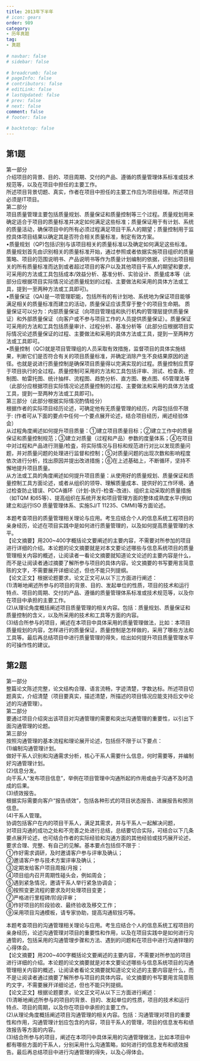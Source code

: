 ```yaml
---  
title: 2013年下半年  
# icon: gears  
order: 989  
category:  
- 历年真题  
tag:  
- 真题  
  
# navbar: false  
# sidebar: false  
  
# breadcrumb: false  
# pageInfo: false  
# contributors: false  
# editLink: false  
# lastUpdated: false  
# prev: false  
# next: false  
comment: false  
# footer: false  
  
# backtotop: false  
---  
```

## 第1题 ##

第一部分  
介绍项目的背景、目的、项目周期、交付的产品、遵循的质量管理体系标准或技术规范等，以及在项目中担任的主要工作。  
所述项目背景切题、真实，作者在项目中担任的主要工作应为项目经理。所述项目必须是IT项目。  
第二部分  
项目质量管理主要包括质量规划、质量保证和质量控制等三个过程。质量规划用来确定适合于项目的质量标准并决定如何满足这些标准；质量保证用于有计划、系统的质量活动，确保项目中的所有必须过程满足项目干系人的期望；质量控制用于监控具体项目结果以确定其是否符合相关质量标准，制定有效方案。  
•质量规划（QP)包括识别与该项目相关的质量标准以及确定如何满足这些标准。质量规划首先由识别相关的质量标准开始，通过参照或者依据实施项目组织的质量策略、项目的范围说明书、产品说明书等作为质量计划编制的依据，识别出项目相关的所有质量标准而达到或者超过项目的客户以及其他项目干系人的期望和要求，可采用的方法或工具包括成本/效益分析、基准分析、实验设计、质量成本等（此部分应根据项目实际情况论述质量规划的过程、主要做法和采用的具体方法或工具，提到一至两种方法或工具即可)。  
•质量保证（QA)是一项管理职能，包括所有的有计划地、系统地为保证项目能够满足相关的质量标准而建立的活动，质量保证应该贯穿于整个的项目生命期。 质量保证可以分为：内部质量保证（向项目管理组和执行机构的管理层提供质量保证）和外部质量保证（向客户或不参与项目工作的人员提供质量保证）。质量保证可采用的方法和工具包括质量审计、过程分析、基准分析等（此部分应根据项目实际情况论述质量保证的过程、主要做法和采用的具体方法或工具，提到一至两种方法或工具即可。  
•质量控制（QC)就是项目管理组的人员采取有效措施，监督项目的具体实施结果，判断它们是否符合有关的项目质量标准，并确定消除产生不良结果原因的途径。也就是说进行质量控制是确保项目质量得以完满实现的过程。质量控制应贯穿于项目执行的全过程。质量控制可采用的方法和工具包括评审、测试、检查表、控制图、帕雷托图、统计抽样、流程图、趋势分析、直方图、散点图、65管理法等（此部分应根据项目实际情况论述质量控制的过程、主要做法和采用的具体方法或工具，提到一至两种方法或工具即可)。  
第三部分（此部分根据实际情况酌情给分）  
根据作者的实际项目经历论述，可确定他有无质量管理的经历，内容包括但不限于: (作者可从下面的要点中任何一个要点展开论述，结合项目经历，阐述经验体会）  
从过程角度阐述如何提升项目质量：①建立项目质量目标；②建立工作中的质量保证和质量控制规范；③建立对质量（过程和产品）参数的度量体系；④在项目中对过程和产品进行测量/检査，将实际情况与目标和规范进行对比以发现质量问题，并对质量问题的处理进行监督和控制；⑤对质量问题的出现次数和影响程度依次进行分析，找出原因并提出改进措施；⑥在上述基础上，不断循环，坚持不懈地提升项目质量。  
从方法或工具的角度阐述如何提升项目质量：从使用好的质量规划、质量保证和质量控制工具方面论述，或者从组织的领导、理解质量成本、提供好的工作环境、通过检查防止错误、PDCA循环（计划-执行-检查-改进)、组织主动采取的质量措施（如TQM 和65等）、提高组织在系统开发和项目管理方面的整体成熟度水平(例如建立和运行ISO 质量管理体系、实施SJ/T 11235、CMMI)等方面论述。  
  
本题考查项目的质量管理相关理论与应用。考生应结合个人的信息系统工程项目的亲身经历，论述在项目实践中是如何进行质量管理的，以及如何提高质量管理的水平。  
【论文摘要】用200~400字概括论文要阐述的主要内容，不需要对所参加的项目进行详细的介绍。本论题的论文摘要就是对本文要论述哪些与信息系统项目的质量管理相关内容的概述，让阅读者一看论文摘要就知道论文论述的主要内容是什么，而不是让阅读者通过摘要了解所参与项目的具体内容。论文摘要的书写要用言简意赅的文字，不需要展开详细论述，但也不能只列提纲。  
【论文正文】根据论题要求，论文正文可从以下三方面进行阐述：  
(1)清晰地阐述所参与的项目的背景、目的、发起单位的性质，项目的技术和运行特点、项目的周期、交付的产品、遵循的质量管理体系标准或技术规范等，以及你在项目中承担的主要工作。  
(2)从理论角度概括阐述项目质量管理的相关内容。包括：质量规划、质量保证和质量控制的含义，以及所采用的技术和工具等方面的内容。  
(3)结合所参与的项目，阐述在本项目中具体采用的质量管理做法，比如：本项目质量规划的内容，怎样进行的质量保证，质量控制是怎样做的，采用了哪些方法和工具等。最后再总结项目中进行质量管理的得失，给出如何提升项目质量管理水平的可操作性的建议。  


## 第2题 ##

第一部分  
整篇论文陈述完整，论文结构合理、语言流畅，字迹清楚，字数达标。所述项目切题真实，介绍清楚（项目要真实，描述清楚，所描述的项目情况应能支持后文中论述的沟通管理）。  
第二部分  
要通过项目介绍突出该项目对沟通管理的需要和突出沟通管理的重要性，以引出下面沟通管理的论题。  
第三部分  
按照沟通管理的基本流程和理论展开论述，包括但不限于以下要点：  
(1)编制沟通管理计划。  
做好干系人识别和沟通需求分析，核心干系人需要什么信息，何时需要等，并编制好沟通管理计划。  
(2)信息分发。  
向干系人“发布项目信息”，举例在项目管理中沟通所起的作用或由于沟通不及时造成的后果。  
(3)绩效报告。  
根据实际需要向客户“报告绩效”，包括各种形式的项目状态报告、进展报告和预测信息。  
(4)干系人管理。  
协调包括客户在内的项目干系人，满足其需求，并与干系人一起解决问题，  
对项目沟通的成功之处和不完善之处进行总结，总结要切合实际，可结合以下几条要点展开论述，也可结合作者的实际经验和沟通方面的其他经验或技巧展开论述，要求合理、完整、有自己的见解。基本要点包括但不限于：  
①作好需求调研，及时邀请客户参与评审及确认；  
②邀请客户参与技术方案评审及确认；  
③定期发给客户项目周报/月报；  
④项目组内召开周期性碰头会，例如周会；  
⑤遇到紧急情况，邀请干系人举行紧急协调会；  
⑥按照变更流程的要求及时处理项目变更；  
⑦严格进行里程碑/阶段评审；  
⑧作好项目的阶段验收、最终验收及移交工作；  
⑨采用项目沟通模板，请专家协助，提高沟通软技巧等。  
  
本题考查项目的沟通管理相关理论与应用。考生应结合个人的信息系统工程项目的亲身经历，论述沟通管理对项目的重要性和作用，以及在项目实践中是如何进行沟通管的，包括采用的沟通管理步骤和方法、遇到的问题和在项目中进行沟通锌理的心得体会。  
【论文摘要】用200~400字概括论文要阐述的主要内容，不需要对所参加的项目进行详细的介绍。本论题的论文摘要就是对本文要论述哪些与信息系统项目的沟通管理相关内容的概述，让阅读者看论文摘要就知道论文论述的主要内容是什么，而不是让阅读者通过摘要了解所参与项目的具体内容。论文摘要的书写要用言简意赅旳文字，不需要展开详细论述，但也不能只列提纲。  
【论文正文】根据论题要求，论文正文可从以下三方面进行阐述：  
(1)清晰地阐述所参与的项目的背景、目的、发起单位的性质，项目的技术和运行特点、项目的周期，以及你在项目中承担的主要工作。  
(2)从理论角度概括阐述项目沟通管理的相关内容。包括：沟通管理对项目的重要性和作用，沟通管理计划应包含的内容，项目干系人的管理，项目的信息发布和绩效报告等方面的内容。  
(3)结合所参与的项目，阐述在本项冃中具体采用的沟通管理做法，比如本项目中都有哪些方面的干系人，分别采用什么沟通策略，如何进行的信息发布和绩效报告。最后再总结项目中进行沟通管理的得失，以及心得体会。  

